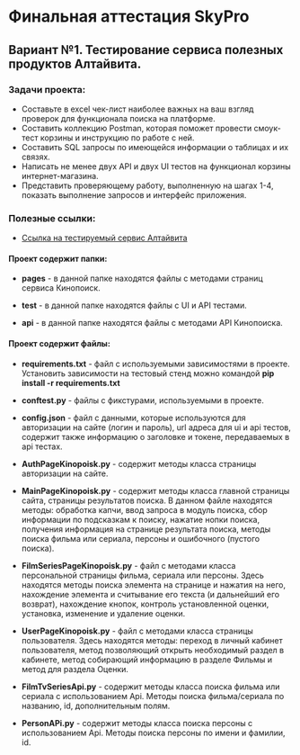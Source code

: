 # Финальная аттестация SkyPro

## Вариант №1. Тестирование сервиса полезных продуктов Алтайвита.

### Задачи проекта:

- Составьте в excel чек-лист наиболее важных на ваш взгляд проверок для функционала поиска на платформе.
- Составить коллекцию Postman, которая поможет провести смоук-тест корзины и инструкцию по работе с ней.
- Составить SQL запросы по имеющейся информации о таблицах и их связях.
- Написать не менее двух API и двух UI тестов на функционал корзины интернет-магазина.
- Представить проверяющему работу, выполненную на шагах 1-4, показать выполнение запросов и интерфейс приложения.

### Полезные ссылки:

- [Ссылка на тестируемый сервис Алтайвита](https://altaivita.ru/)

#### Проект содержит папки:

- **pages** - в данной папке находятся файлы с методами страниц сервиса Кинопоиск.

- **test** - в данной папке находятся файлы с UI и API тестами.

- **api** - в данной папке находятся файлы с методами API Кинопоиска.

#### Проект содержит файлы:

- **requirements.txt** - файл с используемыми зависимостями в проекте. Установить зависимости на тестовый стенд можно командой **pip install -r requirements.txt**

- **conftest.py** - файлы с фикстурами, используемыми в проекте.

- **config.json** - файл с данными, которые используются для авторизации на сайте (логин и пароль), url адреса для ui и api тестов, содержит также информацию о заголовке и токене, передаваемых в api тестах.

- **AuthPageKinopoisk.py** - содержит методы класса страницы авторизации на сайте.

- **MainPageKinopoisk.py** - содержит методы класса главной страницы сайта, страницы результатов поиска. В данном файле находятся методы: обработка капчи, ввод запроса в модуль поиска, сбор информации по подсказкам к поиску, нажатие нопки поиска, получения информация на странице результата поиска, методы поиска фильма или сериала, персоны и ошибочного (пустого поиска).

- **FilmSeriesPageKinopoisk.py** - файл с методами класса персональной страницы фильма, сериала или персоны. Здесь находятся методы поиска элемента на странице и нажатия на него, нахождение элемента и считывание его текста (и дальнейший его возврат), нахождение кнопок, контроль установленной оценки, установка, изменение и удаление оценки.

- **UserPageKinopoisk.py** - файл с методами класса страницы пользователя. Здесь находятся методы: переход в личный кабинет пользователя, метод позволяющий открыть необходимый раздел в кабинете, метод собирающий информацию в разделе Фильмы и метод для раздела Оценки.

- **FilmTvSeriesApi.py** - содержит методы класса поиска фильма или сериала с использованием Api. Методы поиска фильма/сериала по названию, id, дополнительным полям.

- **PersonAPi.py** - содержит методы класса поиска персоны с использованием Api. Методы поиска персоны по имени и фамилии, id.
